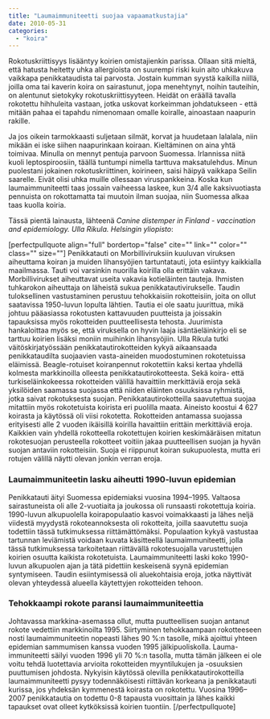 ```yaml
---
title: "Laumaimmuniteetti suojaa vapaamatkustajia"
date: 2010-05-31
categories: 
  - "koira"
---
```


Rokotuskriittisyys lisääntyy koirien omistajienkin parissa. Ollaan sitä mieltä, että hatusta heitetty uhka allergioista on suurempi riski kuin aito uhkakuva vaikkapa penikkataudista tai parvosta. Jostain kumman syystä kaikilla niillä, joilla oma tai kaverin koira on sairastunut, jopa menehtynyt, noihin tauteihin, on alentunut sietokyky rokotuskriittisyyteen. Heidät on eräällä tavalla rokotettu hihhuleita vastaan, jotka uskovat korkeimman johdatukseen - että mitään pahaa ei tapahdu nimenomaan omalle koiralle, ainoastaan naapurin rakille.

<!--more-->

Ja jos oikein tarmokkaasti suljetaan silmät, korvat ja huudetaan lalalala, niin mikään ei iske siihen naapurinkaan koiraan. Kieltäminen on aina yhtä toimivaa. Minulla on mennyt pentuja parvoon Suomessa. Irlannissa niitä kuoli leptospiroosiin, täällä tuntumpi nimella tarttuva maksatulehdus. Minun puolestani jokainen rokotuskriittinen, koirineen, saisi häipyä vaikkapa Seilin saarelle. Eivät olisi uhka muille ollessaan viruspankkeina. Koska kun laumaimmuniteetti taas jossain vaiheessa laskee, kun 3/4 alle kaksivuotiasta pennuista on rokottamatta tai muutoin ilman suojaa, niin Suomessa alkaa taas kuolla koiria.

Tässä pientä lainausta, lähteenä _Canine distemper in Finland - vaccination and epidemiology. Ulla Rikula. Helsingin yliopisto_:

\[perfectpullquote align="full" bordertop="false" cite="" link="" color="" class="" size=""\] Penikkatauti on Morbilliviruksiin kuuluvan viruksen aiheuttama koiran ja muiden lihansyöjien tartuntatauti, jota esiintyy kaikkialla maailmassa. Tauti voi varsinkin nuorilla koirilla olla erittäin vakava. Morbillivirukset aiheuttavat useita vakavia kotieläinten tauteja. Ihmisten tuhkarokon aiheuttaja on läheistä sukua penikkatautivirukselle. Taudin tuloksellinen vastustaminen perustuu tehokkaisiin rokotteisiin, joita on ollut saatavissa 1950-luvun lopulta lähtien. Tautia ei ole saatu juurittua, mikä johtuu pääasiassa rokotusten kattavuuden puutteista ja joissakin tapauksissa myös rokotteiden puutteellisesta tehosta. Juurimista hankaloittaa myös se, että viruksella on hyvin laaja isäntäeläinkirjo eli se tarttuu koirien lisäksi moniin muihinkin lihansyöjiin. Ulla Rikula tutki väitöskirjatyössään penikkatautirokotteiden kykyä aikaansaada penikkataudilta suojaavien vasta-aineiden muodostuminen rokotetuissa eläimissä. Beagle-rotuiset koiranpennut rokotettiin kaksi kertaa yhdellä kolmesta markkinoilla olleesta penikkatautirokotteesta. Sekä koira- että turkiseläinkokeessa rokotteiden välillä havaittiin merkittäviä eroja sekä yksilöiden saamassa suojassa että niiden eläinten osuuksissa ryhmistä, jotka saivat rokotuksesta suojan. Penikkatautirokotteilla saavutettua suojaa mitattiin myös rokotetuista koirista eri puolilla maata. Aineisto koostui 4 627 koirasta ja käytössä oli viisi rokotetta. Rokotteiden antamassa suojassa erityisesti alle 2 vuoden ikäisillä koirilla havaittiin erittäin merkittäviä eroja. Kaikkien vain yhdellä rokotteella rokotettujen koirien keskimääräisen mitatun rokotesuojan perusteella rokotteet voitiin jakaa puutteellisen suojan ja hyvän suojan antaviin rokotteisiin. Suoja ei riippunut koiran sukupuolesta, mutta eri rotujen välillä näytti olevan jonkin verran eroja.

### Laumaimmuniteetin lasku aiheutti 1990-luvun epidemian

Penikkatauti äityi Suomessa epidemiaksi vuosina 1994–1995. Valtaosa sairastuneista oli alle 2-vuotiaita ja joukossa oli runsaasti rokotettuja koiria. 1990-luvun alkupuolella koirapopulaatio kasvoi voimakkaasti ja lähes neljä viidestä myydystä rokoteannoksesta oli rokotteita, joilla saavutettu suoja todettiin tässä tutkimuksessa riittämättömäksi. Populaation kykyä vastustaa tartunnan leviämistä voidaan kuvata käsitteellä laumaimmuniteetti, jolla tässä tutkimuksessa tarkoitetaan riittävällä rokotesuojalla varustettujen koirien osuutta kaikista rokotetuista. Laumaimmuniteetti laski koko 1990-luvun alkupuolen ajan ja tätä pidettiin keskeisenä syynä epidemian syntymiseen. Taudin esiintymisessä oli aluekohtaisia eroja, jotka näyttivät olevan yhteydessä alueella käytettyjen rokotteiden tehoon.

### Tehokkaampi rokote paransi laumaimmuniteettia

Johtavassa markkina-asemassa ollut, mutta puutteellisen suojan antanut rokote vedettiin markkinoilta 1995. Siirtyminen tehokkaampaan rokotteeseen nosti laumaimmuniteetin nopeasti lähes 90 %:n tasolle, mikä ajoittui yhteen epidemian sammumisen kanssa vuoden 1995 jälkipuoliskolla. Lauma-immuniteetti säilyi vuoden 1996 yli 70 %:n tasolla, mutta tämän jälkeen ei ole voitu tehdä luotettavia arvioita rokotteiden myyntilukujen ja -osuuksien puuttumisen johdosta. Nykyisin käytössä olevilla penikkatautirokotteilla laumaimmuniteetti pysyy todennäköisesti riittävän korkeana ja penikkatauti kurissa, jos yhdeksän kymmenestä koirasta on rokotettu. Vuosina 1996–2007 penikkatautia on todettu 0-8 tapausta vuosittain ja lähes kaikki tapaukset ovat olleet kytköksissä koirien tuontiin. \[/perfectpullquote\]
